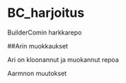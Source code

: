 # BC_harjoitus
BuilderComin harkkarepo

##Arin muokkaukset

Ari on kloonannut ja muokannut repoa


Aarmnon muutokset
